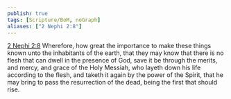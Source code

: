 ```yaml
---
publish: true
tags: [Scripture/BoM, noGraph]
aliases: ["2 Nephi 2:8"]
---
```

[2 Nephi 2:8](https://churchofjesuschrist.org/study/scriptures/bofm/2-ne/2?lang=eng&id=p8#p8) Wherefore, how great the importance to make these things known unto the inhabitants of the earth, that they may know that there is no flesh that can dwell in the presence of God, save it be through the merits, and mercy, and grace of the Holy Messiah, who layeth down his life according to the flesh, and taketh it again by the power of the Spirit, that he may bring to pass the resurrection of the dead, being the first that should rise.
